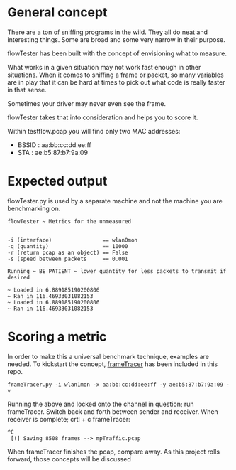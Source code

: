 # General concept
There are a ton of sniffing programs in the wild.  They all do neat and interesting things.  Some are broad and some very narrow in their purpose.

flowTester has been built with the concept of envisioning what to measure.

What works in a given situation may not work fast enough in other situations.  When it comes to sniffing a frame or packet, so many variables are in play that it can be hard at times to pick out what code is really faster in that sense.

Sometimes your driver may never even see the frame.

flowTester takes that into consideration and helps you to score it.

Within testflow.pcap you will find only two MAC addresses:
* BSSID : aa:bb:cc:dd:ee:ff
* STA   : ae:b5:87:b7:9a:09

# Expected output
flowTester.py is used by a separate machine and not the machine you are benchmarking on.  

```
flowTester ~ Metrics for the unmeasured


-i (interface)                == wlan0mon
-q (quantity)                 == 10000
-r (return pcap as an object) == False
-s (speed between packets     == 0.001

Running ~ BE PATIENT ~ lower quantity for less packets to transmit if desired

~ Loaded in 6.889185190200806
~ Ran in 116.46933031082153
~ Loaded in 6.889185190200806
~ Ran in 116.46933031082153

```

# Scoring a metric
In order to make this a universal benchmark technique, examples are needed.  To kickstart the concept, [frameTracer](https://github.com/stryngs/802Eleven/blob/master/frameTracer.py "frameTracer") has been included in this repo.
```
frameTracer.py -i wlan1mon -x aa:bb:cc:dd:ee:ff -y ae:b5:87:b7:9a:09 -v
```

Running the above and locked onto the channel in question; run frameTracer.  Switch back and forth between sender and receiver.  When receiver is complete; crtl + c frameTracer:
```
^C
 [!] Saving 8508 frames --> mpTraffic.pcap
```

When frameTracer finishes the pcap, compare away.  As this project rolls forward, those concepts will be discussed
